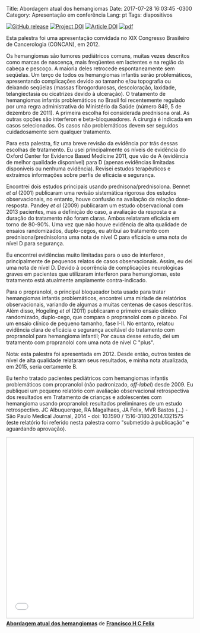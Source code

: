 Title: Abordagem atual dos hemangiomas
Date: 2017-07-28 16:03:45 -0300
Category:  Apresentação em conferência
Lang: pt
Tags: diapositivos

[![GitHub release](https://img.shields.io/github/release/fhcflx/alt-pub.svg)](https://github.com/fhcflx/alt-pub/releases?colorB=dd4814)
[![Project DOI](https://zenodo.org/badge/DOI/10.5281/zenodo.594582.svg)](https://doi.org/10.5281/zenodo.594582)
[![Article DOI](https://img.shields.io/badge/ARTICLE--DOI-10.7490/f1000research.1110958.1-dd4814.svg)](https://doi.org/10.7490/f1000research.1110958.1)
[![pdf](https://img.shields.io/badge/pdf-download-dd4814.svg)](https://github.com/fhcflx/alt-pub/blob/master/content/docs/Felix_2017-07-28-hemangioma-pt.pdf?raw=True)

Esta palestra foi uma apresentação convidada no XIX Congresso Brasileiro de Cancerologia (CONCAN), em 2012.

Os hemangiomas são tumores pediátricos comuns, muitas vezes descritos como marcas de nascença, mais freqüentes em lactentes e na região da cabeça e pescoço. A maioria deles retrocede espontaneamente sem seqüelas. Um terço de todos os hemangiomas infantis serão problemáticos, apresentando complicações devido ao tamanho e/ou topografia ou deixando seqüelas (massas fibrogordurosas, descoloração, laxidade, telangiectasia ou cicatrizes devido à ulceração). O tratamento de hemangiomas infantis problemáticos no Brasil foi recentemente regulado por uma regra administrativa do Ministério da Saúde (número 849, 5 de dezembro de 2011). A primeira escolha foi considerada prednisona oral. As outras opções são interferon e beta-bloqueadores. A cirurgia é indicada em casos selecionados. Os casos não problemáticos devem ser seguidos cuidadosamente sem qualquer tratamento.

Para esta palestra, fiz uma breve revisão da evidência por trás dessas escolhas de tratamento. Eu usei principalmente os níveis de evidência do Oxford Center for Evidence Based Medicine 2011, que vão de A (evidência de melhor qualidade disponível) para D (apenas evidências limitadas disponíveis ou nenhuma evidência). Revisei estudos terapêuticos e extraímos informações sobre perfis de eficácia e segurança.

Encontrei dois estudos principais usando prednisona/prednisolona. Bennet _et al_ (2001) publicaram uma revisão sistemática rigorosa dos estudos observacionais, no entanto, houve confusão na avaliação da relação dose-resposta. Pandey _et al_ (2009) publicaram um estudo observacional com 2013 pacientes, mas a definição do caso, a avaliação da resposta e a duração do tratamento não foram claras. Ambos relataram eficácia em torno de 80-90%. Uma vez que não houve evidência de alta qualidade de ensaios randomizados, duplo-cegos, eu atribuí ao tratamento com prednisona/prednisolona uma nota de nível C para eficácia e uma nota de nível D para segurança.

Eu encontrei evidências muito limitadas para o uso de interferon, principalmente de pequenos relatos de casos observacionais. Assim, eu dei uma nota de nível D. Devido à ocorrência de complicações neurológicas graves em pacientes que utilizaram interferon para hemangiomas, este tratamento está atualmente amplamente contra-indicado.

Para o propranolol, o principal bloqueador beta usado para tratar hemangiomas infantis problemáticos, encontrei uma miríade de relatórios observacionais, variando de algumas a muitas centenas de casos descritos. Além disso, Hogeling _et al_ (2011) publicaram o primeiro ensaio clínico randomizado, duplo-cego, que compara o propranolol com o placebo. Foi um ensaio clínico de pequeno tamanho, fase I-II. No entanto, relatou evidência clara de eficácia e segurança aceitável do tratamento com propranolol para hemangioma infantil; Por causa desse estudo, dei um tratamento com propranolol com uma nota de nível C "plus".

Nota: esta palestra foi apresentada em 2012. Desde então, outros testes de nível de alta qualidade relataram seus resultados, e minha nota atualizada, em 2015, seria certamente B.

Eu tenho tratado pacientes pediátricos com hemangiomas infantis problemáticos com propranolol (não padronizado, _off-label_) desde 2009. Eu publiquei um pequeno relatório com avaliação observacional retrospectiva dos resultados em Tratamento de crianças e adolescentes com hemangioma usando propranolol: resultados preliminares de um estudo retrospectivo. JC Albuquerque, RA Magalhaes, JA Felix, MVR Bastos (...) - São Paulo Medical Journal, 2014 - doi: 10.1590 / 1516-3180.2014.1321575 (este relatório foi referido nesta palestra como "submetido à publicação" e aguardando aprovação).

<iframe src="//www.slideshare.net/slideshow/embed_code/key/xCfuvwFzyugOAa" width="595" height="485" frameborder="0" marginwidth="0" marginheight="0" scrolling="no" style="border:1px solid #CCC; border-width:1px; margin-bottom:5px; max-width: 100%;" allowfullscreen> </iframe> <div style="margin-bottom:5px"> <strong> <a href="//www.slideshare.net/FranciscoFelix6/concan-2012-aula" title="Abordagem atual dos hemangiomas" target="_blank">Abordagem atual dos hemangiomas</a> </strong> de <strong><a href="//www.slideshare.net/FranciscoFelix6" target="_blank">Francisco H C Felix</a></strong> </div>
